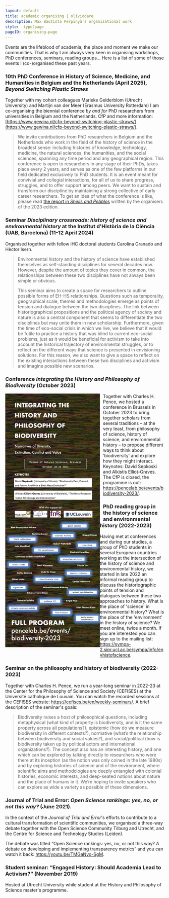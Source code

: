 ```yaml
---
layout: default
title: academic organising | oliviodare
description: Max Bautista Perpinyà's organisational work
style:  type2page
pageID: organising-page
---
```


Events are the lifeblood of academia, the place and moment we make our communities. That is why I am always very keen in organising workshops, PhD conferences, seminars, reading groups... Here is a list of some of those events I (co-)organised these past years.

### 10th PhD Conference in History of Science, Medicine, and Humanities in Belgium and the Netherlands (April 2025), _Beyond Switching Plastic Straws_
Together with my cohort colleagues
Marieke Gelderblom (Utrecht University) and Martijn van der Meer (Erasmus University Rotterdam) I am co-organising the biennial conference _by and for_ PhD researchers from universities in Belgium and the Netherlands. CfP and more information: [https://www.gewina.nl/cfp-beyond-switching-plastic-straws/](https://www.gewina.nl/cfp-beyond-switching-plastic-straws/).

> We invite contributions from PhD researchers in Belgium and the Netherlands who work in the field of the history of science in the broadest sense: including histories of knowledge, technology, medicine, the natural sciences, the humanities, and the social sciences, spanning any time period and any geographical region. This conference is open to researchers in any stage of their PhDs, takes place every 2 years, and serves as one of the few platforms in our field dedicated exclusively to PhD students. It is an event meant for convivial and collegial interactions, for all of us to share progress, struggles, and to offer support among peers. We want to sustain and transform our discipline by maintaining a strong collective of early career researchers. To get an idea of what the conference is like, please read [the report in _Shells and Pebbles_](https://www.shellsandpebbles.com/2023/09/29/echoes-of-the-convent-report-of-the-9th-history-of-science-and-humanities-phd-conference-2023/) written by the organisers of the 2023 edition.


### Seminar *Disciplinary crossroads: history of science and environmental history* at the Institut d'Història de la Ciència (UAB, Barcelona) (11-12 April 2024)
Organised together with fellow iHC doctoral students Carolina Granado and Hèctor Isern. 

> Environmental history and the history of science have established themselves as self-standing disciplines for several decades now. However, despite the amount of topics they cover in common, the relationships between these two disciplines have not always been simple or obvious.
> 
> This seminar aims to create a space for researchers to outline possible forms of EH-HS relationships. Questions such as temporality, geographical scale, themes and methodologies emerge as points of tension and dialogue between the two disciplines. The link between historiographical propositions and the political agency of society and nature is also a central component that seems to differentiate the two disciplines but may unite them in new scholarship. Furthermore, given the time of eco-social crisis in which we live, we believe that it would be futile to practice a history that was blind to current eco-social problems, just as it would be beneficial for activism to take into account the historical trajectory of environmental struggles, or to reflect on the different ways that science is presented in envisioning solutions. For this reason, we also want to give a space to reflect on the existing interactions between these two disciplines and activism and imagine possible new scenarios.


### Conference *Integrating the History and Philosophy of Biodiversity* (October 2023)
<img src="HPSBiodiv1.jpg" style="float: left; margin-right: 10px; width: 300px;">
<img src="HPSBiodiv2.jpg" style="float: left; width: 300px; padding-bottom: 30px">

<div class="clear"></div>

Together with Charles H. Pence, we  hosted a conference in Brussels in October 2023 to bring together scholars from several traditions – at the very least, from philosophy of science, history of science, and environmental history – to propose different ways to think about ‘biodiversity’ and explore how they might interact. Keynotes: David Sepkoski and Alkistis Elliot-Graves. The CfP is closed, the programme is out: <a class="dont-break-out" href="https://pencelab.be/events/biodiversity-2023/" target="_blank">https://pencelab.be/events/biodiversity-2023/</a>.






### PhD reading group in the history of science and environmental history (2022-2023)
Having met at conferences and during our studies, a group of PhD students in several European countries working at the intersection of the history of science and environmental history, we started in late 2022 an informal reading group to discuss the historiographic points of tension and dialogues between these two approaches to history. What is the place of 'science' in environmental history? What is the place of the 'environment' in the history of science? We meet online, twice a month. If you are interested you can sign up to the mailing list: <a class="dont-break-out" href="https://sympa-2.sipr.ucl.ac.be/sympa/info/envhistofscience" target="_blank">https://sympa-2.sipr.ucl.ac.be/sympa/info/envhistofscience</a>.


### Seminar on the philosophy and history of biodiversity (2022-2023)
Together with Charles H. Pence, we run a year-long seminar in 2022-23 at the Center for the Philosophy of Science and Society (CEFISES) at the Université catholique de Louvain. You can watch the recorded sessions at the CEFISES website: <a class="dont-break-out" href="https://cefises.be/en/seminar-topic-archive/#conservation-biodiversity" target="_blank">https://cefises.be/en/weekly-seminars/</a>. A brief description of the seminar's goals: 

> Biodiversity raises a host of philosophical questions, including metaphysical (what kind of property is biodiversity, and is it the same property across all populations?), epistemic (how do we measure biodiversity in different contexts?), normative (what’s the relationship between biodiversity and social values?), and social/political (how is biodiversity taken up by political actors and international organizations?). The concept also has an interesting history, and one which can be explored by talking directly to researchers who were there at its inception (as the notion was only coined in the late 1980s) and by exploring histories of science and of the environment, where scientific aims and methodologies are deeply entangled with colonial histories, economic interests, and deep-seated notions about nature and the place of humans in it. We’re hoping to invite speakers who can explore as wide a variety as possible of these dimensions.



### Journal of Trial and Error: *Open Science rankings: yes, no, or not this way?* (June 2021).   
In the context of the *Journal of Trial and Error*'s efforts to contribute to a cultural transformation of scientific communities, we organised a three-way debate together with the Open Science Community Tilburg and Utrecht, and the Centre for Science and Technology Studies (Leiden). 

The debate was titled “Open Science rankings: yes, no, or not this way? A debate on developing and implementing transparency metrics” and you can watch it back: <a class="dont-break-out" href="https://youtu.be/TMGaNvo-SgM" target="_blank">https://youtu.be/TMGaNvo-SgM</a>.

### Student seminar: “Engaged History: Should Academia Lead to Activism?” (November 2019) 
Hosted at Utrecht University while student at the History and Philosophy of Science master's programme.
